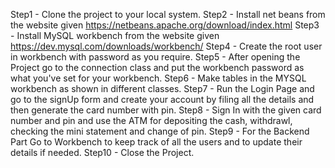Step1 - Clone the project to your local system.
Step2 - Install net beans from the website given https://netbeans.apache.org/download/index.html
Step3 - Install MySQL workbench from the website given https://dev.mysql.com/downloads/workbench/
Step4 - Create the root user in workbench with password as you require.
Step5 - After opening the Project go to the connection class and put the workbench password as what you've set for your workbench.
Step6 - Make tables in the MYSQL workbench as shown in different classes.
Step7 - Run the Login Page and go to the signUp form and create your account by filing all the details and then generate the card number with pin.
Step8 - Sign In with the given card number and pin and use the ATM for depositing the cash, withdrawl, checking the mini statement and change of pin.
Step9 - For the Backend Part Go to Workbench to keep track of all the users and to update their details if needed.
Step10 - Close the Project.